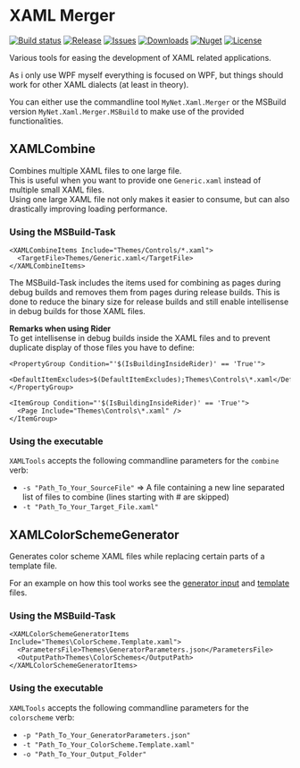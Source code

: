 # XAML Merger

[![Build status](https://img.shields.io/github/actions/workflow/status/sandre58/MyNetXaml/ci.yml?logo=github&label=CI&style=flat-square)](https://github.com/sandre58/MyNetXaml/actions)
[![Release](https://img.shields.io/github/release/sandre58/MyNetXaml.svg?style=flat-square)](https://github.com/sandre58/MyNetXaml/releases/latest)
[![Issues](https://img.shields.io/github/issues/sandre58/MyNetXaml.svg?style=flat-square)](https://github.com/sandre58/MyNetXaml/issues)
[![Downloads](https://img.shields.io/nuget/dt/MyNet.Xaml.Merger.MSBuild.svg?style=flat-square)](http://www.nuget.org/packages/MyNet.Xaml.Merger.MSBuild/)
[![Nuget](https://img.shields.io/nuget/vpre/MyNet.Xaml.Merger.MSBuild.svg?style=flat-square)](http://nuget.org/packages/MyNet.Xaml.Merger.MSBuild)
[![License](https://img.shields.io/badge/license-MIT-blue.svg?style=flat-square)](https://github.com/sandre58/MyNetXaml/blob/fork/License.txt)

Various tools for easing the development of XAML related applications.

As i only use WPF myself everything is focused on WPF, but things should work for other XAML dialects (at least in theory).

You can either use the commandline tool `MyNet.Xaml.Merger` or the MSBuild version `MyNet.Xaml.Merger.MSBuild` to make use of the provided functionalities.

## XAMLCombine

Combines multiple XAML files to one large file.  
This is useful when you want to provide one `Generic.xaml` instead of multiple small XAML files.  
Using one large XAML file not only makes it easier to consume, but can also drastically improving loading performance.

### Using the MSBuild-Task

```
<XAMLCombineItems Include="Themes/Controls/*.xaml">
  <TargetFile>Themes/Generic.xaml</TargetFile>
</XAMLCombineItems>
```

The MSBuild-Task includes the items used for combining as pages during debug builds and removes them from pages during release builds.
This is done to reduce the binary size for release builds and still enable intellisense in debug builds for those XAML files.

**Remarks when using Rider**  
To get intellisense in debug builds inside the XAML files and to prevent duplicate display of those files you have to define:

```
<PropertyGroup Condition="'$(IsBuildingInsideRider)' == 'True'">
  <DefaultItemExcludes>$(DefaultItemExcludes);Themes\Controls\*.xaml</DefaultItemExcludes>
</PropertyGroup>

<ItemGroup Condition="'$(IsBuildingInsideRider)' == 'True'">
  <Page Include="Themes\Controls\*.xaml" />
</ItemGroup>
```

### Using the executable

`XAMLTools` accepts the following commandline parameters for the `combine` verb:

- `-s "Path_To_Your_SourceFile"` => A file containing a new line separated list of files to combine (lines starting with # are skipped)
- `-t "Path_To_Your_Target_File.xaml"`

## XAMLColorSchemeGenerator

Generates color scheme XAML files while replacing certain parts of a template file.

For an example on how this tool works see the [generator input](src/XAMLTools.Core/XAMLColorSchemeGenerator/GeneratorParameters.json) and [template](src/XAMLTools.Core/XAMLColorSchemeGenerator/ColorScheme.Template.xaml) files.

### Using the MSBuild-Task

```
<XAMLColorSchemeGeneratorItems Include="Themes\ColorScheme.Template.xaml">
  <ParametersFile>Themes\GeneratorParameters.json</ParametersFile>
  <OutputPath>Themes\ColorSchemes</OutputPath>
</XAMLColorSchemeGeneratorItems>
```

### Using the executable

`XAMLTools` accepts the following commandline parameters for the `colorscheme` verb:

- `-p "Path_To_Your_GeneratorParameters.json"`
- `-t "Path_To_Your_ColorScheme.Template.xaml"`
- `-o "Path_To_Your_Output_Folder"`
